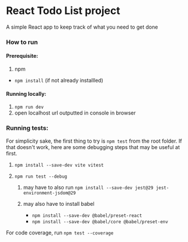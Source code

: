 # React Todo List project

A simple React app to keep track of what you need to get done

### How to run
#### Prerequisite:
1. npm

- `npm install` (if not already installled)

#### Running locally:
1. `npm run dev`
2. open localhost url outputted in console in browser

### Running tests:
For simplicity sake, the first thing to try is `npm test` from the root folder. If that doesn't work, here are some debugging steps that may be useful at first.

1. `npm install --save-dev vite vitest`
2. `npm run test --debug`
    
    1. may have to also run 
`npm install --save-dev jest@29 jest-environment-jsdom@29`
    2. may also have to install babel
        
        - `npm install --save-dev @babel/preset-react`
        - `npm install --save-dev @babel/core @babel/preset-env`

For code coverage, run `npm test --coverage`